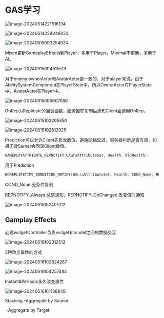 # GAS学习

![image-20240614221616194](G:\ue5game\Aura\Figure\image-20240614221616194.png)

![image-20240614224349620](G:\ue5game\Aura\Figure\image-20240614224349620.png)

![image-20240615093254924](G:\ue5game\Aura\Figure\image-20240615093254924.png)

Mixed更新GameplayEffects到Player，多用于Player，Minimal不更新，多用于AI。

![image-20240615094515519](G:\ue5game\Aura\Figure\image-20240615094515519.png)

对于enemy ownerActor和AvatarActor是一致的，对于player来说，由于AbilitySystemComponent在PlayerState中，所以OwnerActor在PlayerState中，AvatarActor在Player中。

![image-20240615095607080](G:\ue5game\Aura\Figure\image-20240615095607080.png)

OnRep为Replicate的回调函数，服务器在复制后通知Client会调用OnRep。

![image-20240615102205850](G:\ue5game\Aura\Figure\image-20240615102205850.png)

![image-20240615102813025](G:\ue5game\Aura\Figure\image-20240615102813025.png)

Prediction可以允许Client先修改数值，避免网络延迟，服务器判断是否有效，如果无效Server会回滚Client数值。

```c++
GAMEPLAYATTRIBUTE_REPNOTIFY(UAuraAttributeSet, Health, OldHealth);
```

用于Prediction

```cpp
DOREPLIFETIME_CONDITION_NOTIFY(UAuraAttributeSet, Health, COND_None, REPNOTIFY_Always);
```

COND_None 无条件复制

REPNOTIFY_Always 总是通知，REPNOTIFY_OnChanged 改变值时通知

![image-20240615152401012](G:\ue5game\Aura\Figure\image-20240615152401012.png)



## Gamplay Effects

创建widgetController负责widget和model之间的数据交互

![image-20240616102312512](G:\ue5game\Aura\Figure\image-20240616102312512.png)

3种改变属性的方式

![image-20240616102624287](G:\ue5game\Aura\Figure\image-20240616102624287.png)

![image-20240616154257484](G:\ue5game\Aura\Figure\image-20240616154257484.png)

Instant&Periodic永久改变属性

![image-20240616161138849](G:\ue5game\Aura\Figure\image-20240616161138849.png)

Stacking -Aggregate by Source

​		-Aggregate by Target